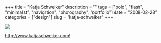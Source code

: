 +++
title = "Katja Schweiker"
description = ""
tags = ["bold", "flash", "minimalist", "navigation", "photography", "portfolio"]
date = "2008-02-28"
categories = ["design"]
slug = "katja-schweiker"
+++


 

  <div id="screens-thumbs" class="clearfix">
    <div class="txt-center" id="design-submission"><a href="http://www.katjaschweiker.com/"><img id='bluga-thumbnail-870' class='bluga-thumbnail large' src='//konigi.com/media/bluga/
wt47f279153a7ae_0.jpg'/></a></div>  
  </div>   
<p><a href="http://www.katjaschweiker.com/">http://www.katjaschweiker.com/</a></p>




